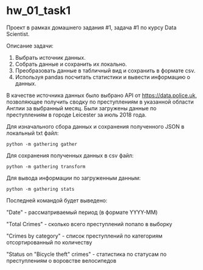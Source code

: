 # hw_01_task1

Проект в рамках домашнего задания #1, задача #1 по курсу Data Scientist.

Описание задачи:
  1. Выбрать источник данных.
  2. Собрать данные и сохранить их локально.
  3. Преобразовать данные в табличный вид и сохранить в формате csv.
  4. Используя pandas посчитать статистики и вывести информацию о данных.


В качестве источника данных было выбрано API от https://data.police.uk,
позволяющее получить сводку по преступлениям в указанной области Англии за выбранный месяц.
Были загружены данные по преступлениям в городе Leicester за июль 2018 года.

Для изначального сбора данных и сохранения полученного JSON в локальный txt файл:

  `python -m gathering gather`

Для сохранения полученных данных в csv файл:

  `python -m gathering transform`

Для вывода информации по загруженным данным:

  `python -m gathering stats`

Последней командой будет выведено:

"Date" - рассматриваемый период (в формате YYYY-MM)

"Total Crimes" - сколько всего преступлений попало в выборку

"Crimes by category" - список преступлений по категориям отсортированный по количеству

"Status on "Bicycle theft" crimes" - статистика по статусам по преступлениям о воровстве велосипедов
